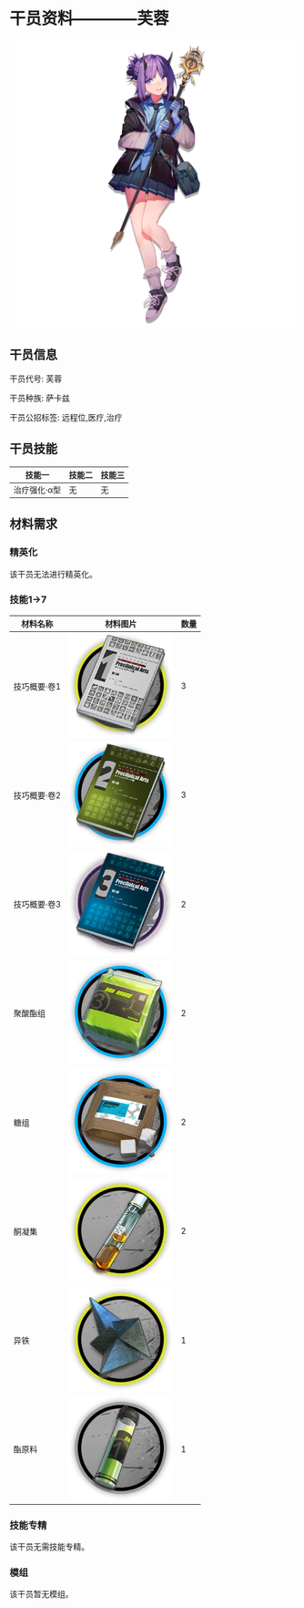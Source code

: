 # 干员资料————芙蓉

![芙蓉](./oprImages/芙蓉.png)

## 干员信息

干员代号: 芙蓉

干员种族: 萨卡兹

干员公招标签: 远程位,医疗,治疗

## 干员技能

| 技能一       | 技能二   | 技能三 |
| ------------ | -------- | ------ |
| 治疗强化·α型 | 无 | 无 |

## 材料需求

### 精英化

该干员无法进行精英化。

### 技能1→7

| 材料名称      | 材料图片 | 数量  |
|---------|---------|-----|
| 技巧概要·卷1 | ![芙蓉](./matIcons/技巧概要·卷1.png)  |   3  |
| 技巧概要·卷2 | ![芙蓉](./matIcons/技巧概要·卷2.png)  |   3  |
| 技巧概要·卷3 | ![芙蓉](./matIcons/技巧概要·卷3.png)  |   2  |
| 聚酸酯组 | ![芙蓉](./matIcons/聚酸酯组.png)  |   2  |
| 糖组 | ![芙蓉](./matIcons/糖组.png)  |   2  |
| 酮凝集 | ![芙蓉](./matIcons/酮凝集.png)  |   2  |
| 异铁 | ![芙蓉](./matIcons/异铁.png)  |   1  |
| 酯原料 | ![芙蓉](./matIcons/酯原料.png)  |   1  |

### 技能专精

该干员无需技能专精。

### 模组

该干员暂无模组。
